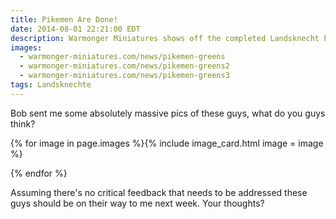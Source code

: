 ```yaml
---
title: Pikemen Are Done!
date: 2014-08-01 22:21:00 EDT
description: Warmonger Miniatures shows off the completed Landsknecht Pikeniere (Pikemen) that have been comissioned from Bob Naismith.
images:
  - warmonger-miniatures.com/news/pikemen-greens
  - warmonger-miniatures.com/news/pikemen-greens2
  - warmonger-miniatures.com/news/pikemen-greens3
tags: Landsknechte
---
```

Bob sent me some absolutely massive pics of these guys, what do you guys think?

{% for image in page.images %}{% include image_card.html image = image %}

{% endfor %}

Assuming there's no critical feedback that needs to be addressed these guys should be on their way to me next week. Your thoughts?